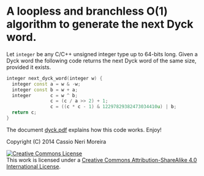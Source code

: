 A loopless and branchless O(1) algorithm to generate the next Dyck word.
=====

Let `integer` be any C/C++ unsigned integer type up to 64-bits long.
Given a Dyck word the following code returns the next Dyck word of the same size, provided it exists.
```C++
integer next_dyck_word(integer w) {
  integer const a = w & -w;
  integer const b = w + a;
  integer       c = w ^ b;
                c = (c / a >> 2) + 1;
                c = ((c * c - 1) & 12297829382473034410u) | b;
  return c;
}
```

The document [dyck.pdf](https://github.com/cassioneri/Dyck/blob/master/dyck.pdf?raw=true) explains how this code works.
Enjoy!

Copyright (C) 2014 Cassio Neri Moreira

<a rel="license" href="http://creativecommons.org/licenses/by-sa/4.0/"><img alt="Creative Commons License" style="border-width:0" src="http://i.creativecommons.org/l/by-sa/4.0/88x31.png" /></a><br />This work is licensed under a <a rel="license" href="http://creativecommons.org/licenses/by-sa/4.0/">Creative Commons Attribution-ShareAlike 4.0 International License</a>.
